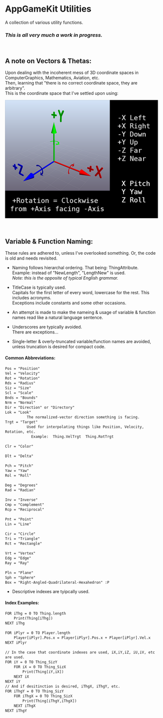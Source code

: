 # AppGameKit Utilities
A collection of various utility functions.

### ***This is all very much a work in progress.***
<br/>

## A note on Vectors & Thetas:
Upon dealing with the incoherent mess of 3D coordinate spaces in ComputerGraphics, Mathematics, Aviation, etc.<br/>
Then, learning that "there is no correct coordinate space, they are arbitrary".<br/>
This is the coordinate space that I've settled upon using:

![Coordinate System](README_Coordinate_System.png)

<br/>

## Variable & Function Naming:
These rules are adhered to, unless I've overlooked something. Or, the code is old and needs revisited.

* Naming follows hierarchal ordering. That being: ThingAttribute.<br/>
  Example: instead of "NewLength", "LengthNew" is used.<br/>
  *Note: this is the opposite of typical English grammar.*

* TitleCase is typically used.<br/>
  Capitals for the first letter of every word, lowercase for the rest. This includes acronyms.<br/>
  Exceptions include constants and some other occasions.

* An attempt is made to make the nameing & usage of variable & function names read like a natural language sentence.

* Underscores are typically avoided.<br/>
  There are exceptions...

* Single-letter & overly-truncated variable/function names are avoided, unless truncation is desired for compact code.<br/>
#### Common Abbreviations:
```
Pos = "Position"
Vel = "Velocity"
Rot = "Rotation"
Rds = "Radius"
Siz = "Size"
Scl = "Scale"
Bnds = "Bounds"
Nrm = "Normal"
Dir = "Direction" or "Directory"
Lok = "Look"
          The normalized-vector direction something is facing.
Trgt = "Target"
          Used for interpolating things like Position, Velocity, Rotation, etc.  
            Example:  Thing.VelTrgt  Thing.RotTrgt

Clr = "Color"

Dlt = "Delta"

Pch = "Pitch"
Yaw = "Yaw"
Rol = "Roll"

Deg = "Degrees"
Rad = "Radian"

Inv = "Inverse"
Cmp = "Complement"
Rcp = "Reciprocal"

Pnt = "Point"
Lin = "Line"

Cir = "Circle"
Tri = "Triangle"
Rct = "Rectangle"

Vrt = "Vertex"
Edg = "Edge"
Ray = "Ray"

Pln = "Plane"
Sph = "Sphere"
Box = "Right-Angled-Quadrilateral-Hexahedron" :P
```

* Descriptive indexes are tyipcally used.<br/>
#### Index Examples:
```
FOR iThg = 0 TO Thing.length
    Print(Thing[iThg])
NEXT iThg

FOR iPlyr = 0 TO Player.length
    Player[iPlyr].Pos.x = Player[iPlyr].Pos.x + Player[iPlyr].Vel.x
NEXT iPlyr

// In the case that coordinate indexes are used, iX,iY,iZ, iU,iV, etc are used.
FOR iY = 0 TO Thing_SizY
    FOR iX = 0 TO Thing_SizX
        Print(Thing[iY,iX])
    NEXT iX
NEXT iY
// And if desitinction is desired, iThgX, iThgY, etc.
FOR iThgY = 0 TO Thing_SizY
    FOR iThgX = 0 TO Thing_SizX
        Print(Thing[iThgY,iThgX])
    NEXT iThgX
NEXT iThgY
```
